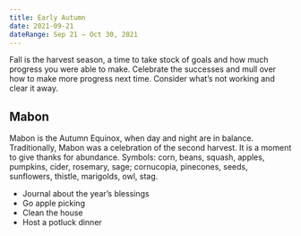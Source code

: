 ```yaml
---
title: Early Autumn
date: 2021-09-21
dateRange: Sep 21 – Oct 30, 2021
---
```


Fall is the harvest season, a time to take stock of goals and how much progress you were able to make. Celebrate the successes and mull over how to make more progress next time. Consider what’s not working and clear it away.

## Mabon

Mabon is the Autumn Equinox, when day and night are in balance. Traditionally, Mabon was a celebration of the second harvest. It is a moment to give thanks for abundance. Symbols: corn, beans, squash, apples, pumpkins, cider, rosemary, sage; cornucopia, pinecones, seeds, sunflowers, thistle, marigolds, owl, stag.

* Journal about the year’s blessings
* Go apple picking
* Clean the house
* Host a potluck dinner